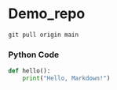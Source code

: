 # Demo_repo
``` git pull origin main ```


### Python Code
```python
def hello():
    print("Hello, Markdown!")
